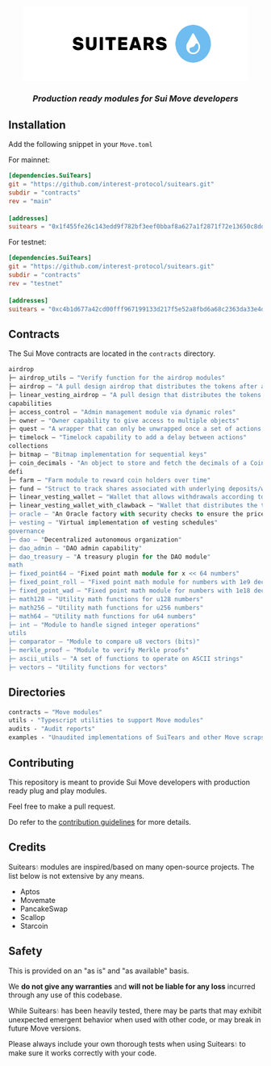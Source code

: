 <div align="center">  <img  width="446.5px" height="146.5px"  src="./assets/logo.png" /></div>

<h3 align="center"><em>Production ready modules for Sui Move developers</em></h3>

## Installation

Add the following snippet in your `Move.toml`

For mainnet:

```toml
[dependencies.SuiTears]
git = "https://github.com/interest-protocol/suitears.git"
subdir = "contracts"
rev = "main"

[addresses]
suitears = "0x1f455fe26c143edd9f782bf3eef0bbaf8a627a1f2871f72e13650c8ddb701571"
```

For testnet:

```toml
[dependencies.SuiTears]
git = "https://github.com/interest-protocol/suitears.git"
subdir = "contracts"
rev = "testnet"

[addresses]
suitears = "0xc4b1d677a42cd00fff967199133d217f5e52a8fbd6a68c2363da33e4da1dee67"
```

## Contracts

The Sui Move contracts are located in the `contracts` directory.

```ml
airdrop
├─ airdrop_utils — "Verify function for the airdrop modules"
├─ airdrop — "A pull design airdrop that distributes the tokens after a specific date"
├─ linear_vesting_airdrop — "A pull design that distributes the tokens according to a linear vesting"
capabilities
├─ access_control — "Admin management module via dynamic roles"
├─ owner — "Owner capability to give access to multiple objects"
├─ quest — "A wrapper that can only be unwrapped once a set of actions are completed"
├─ timelock — "Timelock capability to add a delay between actions"
collections
├─ bitmap — "Bitmap implementation for sequential keys"
├─ coin_decimals - "An object to store and fetch the decimals of a Coin"
defi
├─ farm — "Farm module to reward coin holders over time"
├─ fund — "Struct to track shares associated with underlying deposits/withdrawals"
├─ linear_vesting_wallet — "Wallet that allows withdrawals according to a linear vesting"
├─ linear_vesting_wallet_with_clawback — "Wallet that distributes the tokens according to a linear vesting and allows the clawback owner to claim all unreleased coins
├─ oracle — "An Oracle factory with security checks to ensure the price's liveness"
├─ vesting — "Virtual implementation of vesting schedules"
governance
├─ dao — "Decentralized autonomous organization"
├─ dao_admin — "DAO admin capability"
├─ dao_treasury — "A treasury plugin for the DAO module"
math
├─ fixed_point64 — "Fixed point math module for x << 64 numbers"
├─ fixed_point_roll — "Fixed point math module for numbers with 1e9 decimals"
├─ fixed_point_wad — "Fixed point math module for numbers with 1e18 decimals"
├─ math128 — "Utility math functions for u128 numbers"
├─ math256 — "Utility math functions for u256 numbers"
├─ math64 — "Utility math functions for u64 numbers"
├─ int — "Module to handle signed integer operations"
utils
├─ comparator — "Module to compare u8 vectors (bits)"
├─ merkle_proof — "Module to verify Merkle proofs"
├─ ascii_utils — "A set of functions to operate on ASCII strings"
├─ vectors — "Utility functions for vectors"
```

## Directories

```ml
contracts — "Move modules"
utils - "Typescript utilities to support Move modules"
audits - "Audit reports"
examples - "Unaudited implementations of SuiTears and other Move scraps"
```

## Contributing

This repository is meant to provide Sui Move developers with production ready plug and play modules.

Feel free to make a pull request.

Do refer to the [contribution guidelines](https://github.com/interest-protocol/suitears/blob/main/CONTRIBUTING.md) for more details.

## Credits

Suitears💧 modules are inspired/based on many open-source projects. The list below is not extensive by any means.

- Aptos
- Movemate
- PancakeSwap
- Scallop
- Starcoin

## Safety

This is provided on an "as is" and "as available" basis.

We **do not give any warranties** and **will not be liable for any loss** incurred through any use of this codebase.

While Suitears💧 has been heavily tested, there may be parts that may exhibit unexpected emergent behavior when used with other code, or may break in future Move versions.

Please always include your own thorough tests when using Suitears💧 to make sure it works correctly with your code.
